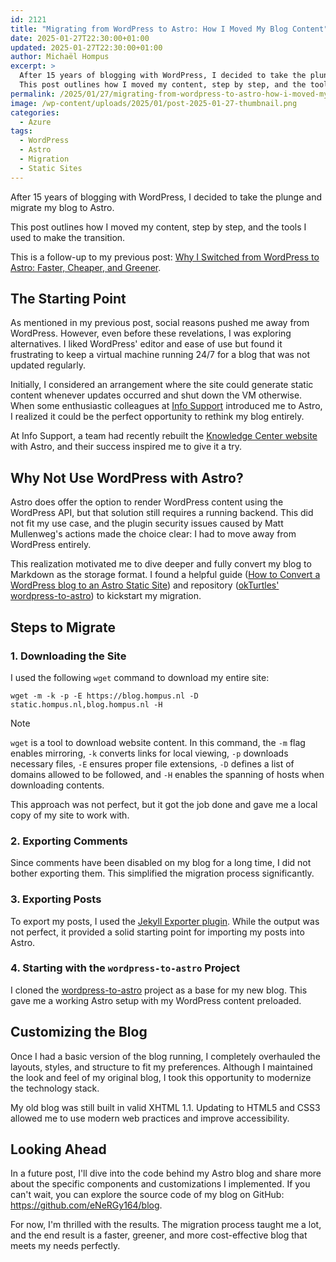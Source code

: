 ```yaml
---
id: 2121
title: "Migrating from WordPress to Astro: How I Moved My Blog Content"
date: 2025-01-27T22:30:00+01:00
updated: 2025-01-27T22:30:00+01:00
author: Michaël Hompus
excerpt: >
  After 15 years of blogging with WordPress, I decided to take the plunge and migrate my blog to Astro.
  This post outlines how I moved my content, step by step, and the tools I used to make the transition.
permalink: /2025/01/27/migrating-from-wordpress-to-astro-how-i-moved-my-blog-content/
image: /wp-content/uploads/2025/01/post-2025-01-27-thumbnail.png
categories:
  - Azure
tags:
  - WordPress
  - Astro
  - Migration
  - Static Sites
---
```


After 15 years of blogging with WordPress, I decided to take the plunge and migrate my blog to Astro.

This post outlines how I moved my content, step by step, and the tools I used to make the transition.

This is a follow-up to my previous post: [Why I Switched from WordPress to Astro: Faster, Cheaper, and Greener](/2025/01/20/why-i-switched-from-wordpress-to-astro-faster-cheaper-greener/).

<!--more-->

## The Starting Point

As mentioned in my previous post, social reasons pushed me away from WordPress.
However, even before these revelations, I was exploring alternatives.
I liked WordPress' editor and ease of use but found it frustrating to keep a virtual machine running 24/7 for a blog that was not updated regularly.

Initially, I considered an arrangement where the site could generate static content whenever updates occurred and shut down the VM otherwise.
When some enthusiastic colleagues at [Info Support](https://www.infosupport.com/en/) introduced me to Astro, I realized it could be the perfect opportunity to rethink my blog entirely.

At Info Support, a team had recently rebuilt the [Knowledge Center website](https://training.infosupport.com/en) with Astro, and their success inspired me to give it a try.

## Why Not Use WordPress with Astro?

Astro does offer the option to render WordPress content using the WordPress API, but that solution still requires a running backend.
This did not fit my use case, and the plugin security issues caused by Matt Mullenweg's actions made the choice clear: I had to move away from WordPress entirely.

This realization motivated me to dive deeper and fully convert my blog to Markdown as the storage format.
I found a helpful guide ([How to Convert a WordPress blog to an Astro Static Site](https://blog.okturtles.org/2024/10/convert-wordpress-to-static-site/)) and repository ([okTurtles' wordpress-to-astro](https://github.com/okTurtles/wordpress-to-astro)) to kickstart my migration.

## Steps to Migrate

### 1. Downloading the Site

I used the following `wget` command to download my entire site:

```shell title="wget"
wget -m -k -p -E https://blog.hompus.nl -D static.hompus.nl,blog.hompus.nl -H
```

> [!NOTE]
> `wget` is a tool to download website content. 
> In this command, the `-m` flag enables mirroring, 
> `-k` converts links for local viewing,
> `-p` downloads necessary files,
> `-E` ensures proper file extensions,
> `-D` defines a list of domains allowed to be followed,
> and `-H` enables the spanning of hosts when downloading contents.

This approach was not perfect, but it got the job done and gave me a local copy of my site to work with.

### 2. Exporting Comments

Since comments have been disabled on my blog for a long time,
I did not bother exporting them. This simplified the migration process significantly.

### 3. Exporting Posts

To export my posts, I used the [Jekyll Exporter plugin](https://wordpress.org/plugins/jekyll-exporter/).
While the output was not perfect, it provided a solid starting point for importing my posts into Astro.

### 4. Starting with the `wordpress-to-astro` Project

I cloned the [wordpress-to-astro](https://github.com/okTurtles/wordpress-to-astro) project as a base for my new blog.
This gave me a working Astro setup with my WordPress content preloaded.

## Customizing the Blog

Once I had a basic version of the blog running, I completely overhauled the layouts, styles, and structure to fit my preferences.
Although I maintained the look and feel of my original blog, I took this opportunity to modernize the technology stack.

My old blog was still built in valid XHTML 1.1. Updating to HTML5 and CSS3 allowed me to use modern web practices and improve accessibility.

## Looking Ahead

In a future post, I'll dive into the code behind my Astro blog and share more about the specific components and customizations I implemented.
If you can't wait, you can explore the source code of my blog on GitHub: https://github.com/eNeRGy164/blog.

For now, I'm thrilled with the results. The migration process taught me a lot, and the end result is a faster, greener, and more cost-effective blog that meets my needs perfectly.
